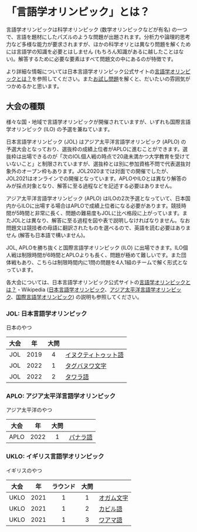 # 「言語学オリンピック」とは？

言語学オリンピックは科学オリンピック (数学オリンピックなどが有名) の一つで、言語を題材にしたパズルのような問題が出題されます。分析力や論理的思考力など多様な能力が要求されますが、ほかの科学オリとは異なり問題を解くためには言語学の知識を必要とはしません (もちろん知識があるに越したことはない)。解答するために必要な要素はすべて問題文の中にあるのが特徴です。

より詳細な情報については日本言語学オリンピック公式サイトの[言語学オリンピックとは？](https://iolingjapan.org/information/ "言語学オリンピックとは？")を参照してください。また[お試し問題](https://iolingjapan.org/sample-problems/ "JOLお試し問題集")を解くと、だいたいの雰囲気がつかめるかと思います。


## 大会の種類

様々な国・地域で言語学オリンピックが開催されていますが、いずれも国際言語学オリンピック (ILO) の予選を兼ねています。


日本言語学オリンピック (JOL) はアジア太平洋言語学オリンピック (APLO) の予選大会となっており、選抜枠の成績上位者がAPLOに進むことができます。選抜枠は出場できるのが「次のIOL個人戦の時点で20歳未満かつ大学教育を受けていないこと」と制限されていますが、選抜枠とは別に参加資格不問で代表選抜対象外のオープン枠もあります。JOL2020までは対面での開催でしたが、JOL2021はオンラインでの開催となっています。APLOやILOとは異なり解答のみが採点対象となり、解答に至る過程などを記述する必要はありません。


アジア太平洋言語学オリンピック (APLO) はILOの2次予選となっていて、日本国内からILOに出場する場合はAPLOで成績上位者になる必要があります。競技時間が5時間と非常に長く、問題の難易度もJOLに比べ格段に上がっています。またJOLとは異なり、解答に至る過程を図や表で説明しなければなりません。なお問題文は競技者の母語に翻訳されたものを選べるので、英語を読む必要はありません (解答も日本語で構いません)。


JOL, APLOを勝ち抜くと国際言語学オリンピック (ILO) に出場できます。ILO個人戦は制限時間が6時間とAPLOよりも長く、問題が極めて難しいです。また団体戦もあり、こちらは制限時間内に1問の問題を4人1組のチームで解く形式となっています。


各大会については、日本言語学オリンピック公式サイトの[言語学オリンピックとは？](https://iolingjapan.org/information/ "言語学オリンピックとは？")・Wikipedia ([日本言語学オリンピック](https://ja.wikipedia.org/wiki/%E6%97%A5%E6%9C%AC%E8%A8%80%E8%AA%9E%E5%AD%A6%E3%82%AA%E3%83%AA%E3%83%B3%E3%83%94%E3%83%83%E3%82%AF "日本言語学オリンピック")、[アジア太平洋言語学オリンピック](https://ja.wikipedia.org/wiki/%E3%82%A2%E3%82%B8%E3%82%A2%E5%A4%AA%E5%B9%B3%E6%B4%8B%E8%A8%80%E8%AA%9E%E5%AD%A6%E3%82%AA%E3%83%AA%E3%83%B3%E3%83%94%E3%83%83%E3%82%AF "アジア太平洋言語学オリンピック")、[国際言語学オリンピック](https://ja.wikipedia.org/wiki/%E5%9B%BD%E9%9A%9B%E8%A8%80%E8%AA%9E%E5%AD%A6%E3%82%AA%E3%83%AA%E3%83%B3%E3%83%94%E3%83%83%E3%82%AF "国際言語学オリンピック")) の説明も参照してください。


### JOL: 日本言語学オリンピック

日本のやつ

| 大会 | 年 | 大問 |  |
| :-: | :-: | :-: | :-- |
| JOL | 2019 | 4 | [イヌクティトゥット語](/olympiad/jol/2019/4/) |
| JOL | 2022 | 1 | [タグバヌワ文字](/olympiad/jol/2022/1/) |
| JOL | 2022 | 2 | [タワラ語](/olympiad/jol/2022/2/) |


### APLO: アジア太平洋言語学オリンピック

アジア太平洋のやつ

| 大会 | 年 | 大問 |  |
| :-: | :-: | :-: | :-- |
| APLO | 2022 | 1 | [パナラ語](/olympiad/aplo/2022/1/) |


### UKLO: イギリス言語学オリンピック

イギリスのやつ

| 大会 | 年 | ラウンド | 大問 |  |
| :-: | :-: | :-: | :-: | :-- |
| UKLO | 2021 | 1 | 1 | [オガム文字](/olympiad/uklo/2021/1/1/) |
| UKLO | 2021 | 1 | 2 | [カビル語](/olympiad/uklo/2021/1/2/) |
| UKLO | 2021 | 1 | 3 | [ワアマ語](/olympiad/uklo/2021/1/3/) |
